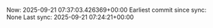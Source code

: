 Now: 2025-09-21 07:37:03.426369+00:00 Earliest commit since sync: None Last sync: 2025-09-21 07:24:21+00:00
